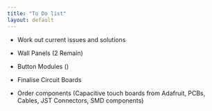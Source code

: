 ```yaml
---
title: "To Do list"
layout: default
---
```


 * Work out current issues and solutions

 * Wall Panels (2 Remain)
 * Button Modules ()
 * Finalise Circuit Boards

 * Order components (Capacitive touch boards from Adafruit, PCBs, Cables, JST Connectors, SMD components)
